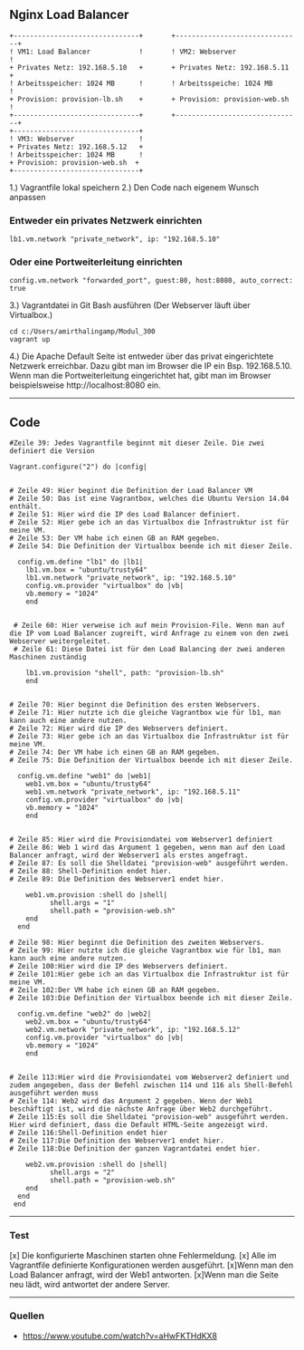 ## Nginx Load Balancer
``` 
+-------------------------------+       +-------------------------------+
! VM1: Load Balancer            !	    ! VM2: Webserver                !
+ Privates Netz: 192.168.5.10   +       + Privates Netz: 192.168.5.11   +
! Arbeitsspeicher: 1024 MB      !	    ! Arbeitsspeiche: 1024 MB       !
+ Provision: provision-lb.sh    +       + Provision: provision-web.sh   !
+-------------------------------+       +-------------------------------+
+-------------------------------+  
! VM3: Webserver                !
+ Privates Netz: 192.168.5.12   +
! Arbeitsspeicher: 1024 MB      !
+ Provision: provision-web.sh  + 
+-------------------------------+
```
1.) Vagrantfile lokal speichern
2.) Den Code nach eigenem Wunsch anpassen
### Entweder ein privates Netzwerk einrichten
```
lb1.vm.network "private_network", ip: "192.168.5.10"
```
### Oder eine Portweiterleitung einrichten
```
config.vm.network "forwarded_port", guest:80, host:8080, auto_correct: true
```
3.) Vagrantdatei in Git Bash ausführen (Der Webserver läuft über Virtualbox.)
```
cd c:/Users/amirthalingamp/Modul_300
vagrant up
```

4.) Die Apache Default Seite ist entweder über das privat eingerichtete Netzwerk erreichbar. Dazu gibt man im Browser die IP ein Bsp. 192.168.5.10. Wenn man die Portweiterleitung eingerichtet hat, gibt man im Browser beispielsweise http://localhost:8080 ein.
___

## Code
```
#Zeile 39: Jedes Vagrantfile beginnt mit dieser Zeile. Die zwei definiert die Version

Vagrant.configure("2") do |config|              


# Zeile 49: Hier beginnt die Definition der Load Balancer VM
# Zeile 50: Das ist eine Vagrantbox, welches die Ubuntu Version 14.04 enthält.
# Zeile 51: Hier wird die IP des Load Balancer definiert.
# Zeile 52: Hier gebe ich an das Virtualbox die Infrastruktur ist für meine VM.
# Zeile 53: Der VM habe ich einen GB an RAM gegeben.
# Zeile 54: Die Definition der Virtualbox beende ich mit dieser Zeile.

  config.vm.define "lb1" do |lb1|               
    lb1.vm.box = "ubuntu/trusty64"              
    lb1.vm.network "private_network", ip: "192.168.5.10"    
    config.vm.provider "virtualbox" do |vb|     
    vb.memory = "1024"                          
    end                                         
 
 
 # Zeile 60: Hier verweise ich auf mein Provision-File. Wenn man auf die IP vom Load Balancer zugreift, wird Anfrage zu einem von den zwei Webserver weitergeleitet.
 # Zeile 61: Diese Datei ist für den Load Balancing der zwei anderen Maschinen zuständig   
 
    lb1.vm.provision "shell", path: "provision-lb.sh" 
    end                            


# Zeile 70: Hier beginnt die Definition des ersten Webservers.
# Zeile 71: Hier nutzte ich die gleiche Vagrantbox wie für lb1, man kann auch eine andere nutzen.
# Zeile 72: Hier wird die IP des Webservers definiert.
# Zeile 73: Hier gebe ich an das Virtualbox die Infrastruktur ist für meine VM.
# Zeile 74: Der VM habe ich einen GB an RAM gegeben.
# Zeile 75: Die Definition der Virtualbox beende ich mit dieser Zeile.

  config.vm.define "web1" do |web1|             
    web1.vm.box = "ubuntu/trusty64" 
    web1.vm.network "private_network", ip: "192.168.5.11"
    config.vm.provider "virtualbox" do |vb|
    vb.memory = "1024"  
    end


# Zeile 85: Hier wird die Provisiondatei vom Webserver1 definiert
# Zeile 86: Web 1 wird das Argument 1 gegeben, wenn man auf den Load Balancer anfragt, wird der Webserver1 als erstes angefragt.
# Zeile 87: Es soll die Shelldatei "provision-web" ausgeführt werden.
# Zeile 88: Shell-Definition endet hier.
# Zeile 89: Die Definition des Webserver1 endet hier.

    web1.vm.provision :shell do |shell|
          shell.args = "1"
          shell.path = "provision-web.sh"
    end
  end

# Zeile 98: Hier beginnt die Definition des zweiten Webservers.
# Zeile 99: Hier nutzte ich die gleiche Vagrantbox wie für lb1, man kann auch eine andere nutzen.
# Zeile 100:Hier wird die IP des Webservers definiert.
# Zeile 101:Hier gebe ich an das Virtualbox die Infrastruktur ist für meine VM.
# Zeile 102:Der VM habe ich einen GB an RAM gegeben.
# Zeile 103:Die Definition der Virtualbox beende ich mit dieser Zeile.

  config.vm.define "web2" do |web2|
    web2.vm.box = "ubuntu/trusty64"
    web2.vm.network "private_network", ip: "192.168.5.12"
    config.vm.provider "virtualbox" do |vb|
    vb.memory = "1024"  
    end


# Zeile 113:Hier wird die Provisiondatei vom Webserver2 definiert und zudem angegeben, dass der Befehl zwischen 114 und 116 als Shell-Befehl ausgeführt werden muss
# Zeile 114: Web2 wird das Argument 2 gegeben. Wenn der Web1 beschäftigt ist, wird die nächste Anfrage über Web2 durchgeführt.
# Zeile 115:Es soll die Shelldatei "provision-web" ausgeführt werden. Hier wird definiert, dass die Default HTML-Seite angezeigt wird.
# Zeile 116:Shell-Definition endet hier
# Zeile 117:Die Definition des Webserver1 endet hier.
# Zeile 118:Die Definition der ganzen Vagrantdatei endet hier.

    web2.vm.provision :shell do |shell|
          shell.args = "2"
          shell.path = "provision-web.sh"
    end
  end
 end
```

___
### Test
[x] Die konfigurierte Maschinen starten ohne Fehlermeldung.
[x] Alle im Vagrantfile definierte Konfigurationen werden ausgeführt.
[x]Wenn man den Load Balancer anfragt, wird der Web1 antworten.
[x]Wenn man die Seite neu lädt, wird antwortet der andere Server.
___
### Quellen
- https://www.youtube.com/watch?v=aHwFKTHdKX8